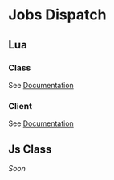 # Jobs Dispatch

## Lua
### Class
See [Documentation](./shared/notification-builder.md)

### Client
See [Documentation](./client/client.md)

## Js Class
_Soon_